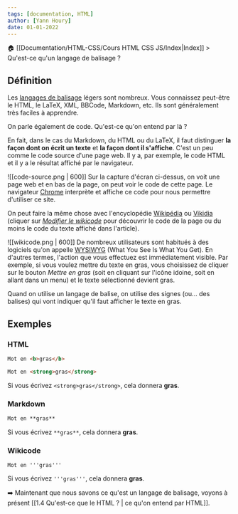 ```yaml
---
tags: [documentation, HTML]
author: [Yann Houry]
date: 01-01-2022
---
```


🏠 [[Documentation/HTML-CSS/Cours HTML CSS JS/Index|Index]] > Qu'est-ce qu'un langage de balisage ?

## Définition
Les [langages de balisage](https://fr.wikipedia.org/wiki/Langage_de_balisage "Langage de balisage") légers sont nombreux. Vous connaissez peut-être le HTML, le LaTeX, XML, BBCode, Markdown, etc. Ils sont généralement très faciles à apprendre.

On parle également de code. Qu'est-ce qu'on entend par là ?

En fait, dans le cas du Markdown, du HTML ou du LaTeX, il faut distinguer **la façon dont on écrit un texte** et **la façon dont il s'affiche**. C'est un peu comme le code source d'une page web. Il y a, par exemple, le code HTML et il y a le résultat affiché par le navigateur.

![[code-source.png | 600]]
Sur la capture d'écran ci-dessus, on voit une page web et en bas de la page, on peut voir le code de cette page. Le navigateur [Chrome](https://www.google.com/intl/fr/chrome/) interprète et affiche ce code pour nous permettre d'utiliser ce site.

On peut faire la même chose avec l'encyclopédie [Wikipédia](https://www.wikipedia.org/) ou [Vikidia](https://fr.vikidia.org/wiki/Vikidia:Accueil) (cliquer sur _[Modifier le wikicode](https://fr.vikidia.org/w/index.php?title=BB-8)_ pour découvrir le code de la page ou du moins le code du texte affiché dans l'article).

![[wikicode.png | 600]]
De nombreux utilisateurs sont habitués à des logiciels qu'on appelle [WYSIWYG](https://fr.wikipedia.org/wiki/What_you_see_is_what_you_get) (What You See Is What You Get). En d'autres termes, l'action que vous effectuez est immédiatement visible. Par exemple, si vous voulez mettre du texte en gras, vous choisissez de cliquer sur le bouton _Mettre en gras_ (soit en cliquant sur l'icône idoine, soit en allant dans un menu) et le texte sélectionné devient gras.

Quand on utilise un langage de balise, on utilise des signes (ou... des balises) qui vont indiquer qu'il faut afficher le texte en gras. 

## Exemples
### HTML
```HTML
Mot en <b>gras</b>

Mot en <strong>gras</strong>
```

Si vous écrivez `<strong>gras</strong>`, cela donnera **gras**.

### Markdown
```Markdown
Mot en **gras**
```

Si vous écrivez `**gras**`, cela donnera **gras**.

### Wikicode
```Wikicode
Mot en '''gras'''
```

Si vous écrivez `'''gras'''`, cela donnera **gras**.

➡️ Maintenant que nous savons ce qu'est un langage de balisage, voyons à présent [[1.4 Qu'est-ce que le HTML ? | ce qu'on entend par HTML]].
